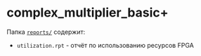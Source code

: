 # complex_multiplier_basic+
Папка [`reports/`](./reports/) содержит:
- `utilization.rpt` - отчёт по использованию ресурсов FPGA
